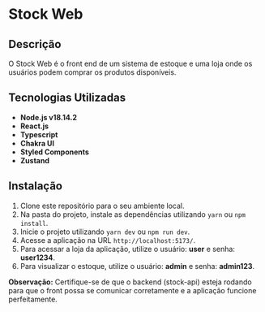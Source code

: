 # Stock Web

## Descrição

O Stock Web é o front end de um sistema de estoque e uma loja onde os usuários podem comprar os produtos disponíveis.

## Tecnologias Utilizadas

- **Node.js v18.14.2**
- **React.js**
- **Typescript**
- **Chakra UI**
- **Styled Components**
- **Zustand**

## Instalação

1. Clone este repositório para o seu ambiente local.
2. Na pasta do projeto, instale as dependências utilizando `yarn` ou `npm install`.
3. Inicie o projeto utilizando `yarn dev` ou `npm run dev`.
4. Acesse a aplicação na URL `http://localhost:5173/`.
5. Para acessar a loja da aplicação, utilize o usuário: **user** e senha: **user1234**.
6. Para visualizar o estoque, utilize o usuário: **admin** e senha: **admin123**.

**Observação:** Certifique-se de que o backend (stock-api) esteja rodando para que o front possa se comunicar corretamente e a aplicação funcione perfeitamente.
